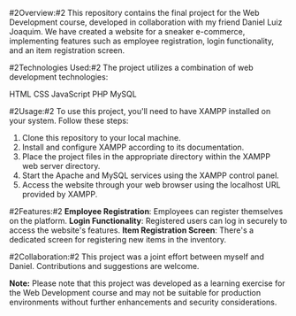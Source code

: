 #2Overview:#2
This repository contains the final project for the Web Development course, developed in collaboration with my friend Daniel Luiz Joaquim. We have created a website for a sneaker e-commerce, implementing features such as employee registration, login functionality, and an item registration screen.

#2Technologies Used:#2
The project utilizes a combination of web development technologies:

HTML
CSS
JavaScript
PHP
MySQL

#2Usage:#2
To use this project, you'll need to have XAMPP installed on your system. Follow these steps:

1. Clone this repository to your local machine.
2. Install and configure XAMPP according to its documentation.
3. Place the project files in the appropriate directory within the XAMPP web server directory.
4. Start the Apache and MySQL services using the XAMPP control panel.
5. Access the website through your web browser using the localhost URL provided by XAMPP.
   
#2Features:#2
**Employee Registration**: Employees can register themselves on the platform.
**Login Functionality**: Registered users can log in securely to access the website's features.
**Item Registration Screen**: There's a dedicated screen for registering new items in the inventory.

#2Collaboration:#2
This project was a joint effort between myself and Daniel. Contributions and suggestions are welcome.

**Note:**
Please note that this project was developed as a learning exercise for the Web Development course and may not be suitable for production environments without further enhancements and security considerations.
